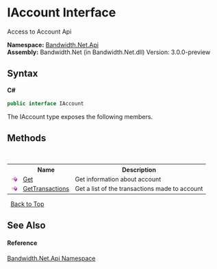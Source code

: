 ﻿# IAccount Interface
 

Access to Account Api

**Namespace:**&nbsp;<a href ="N_Bandwidth_Net_Api.md">Bandwidth.Net.Api</a><br />**Assembly:**&nbsp;Bandwidth.Net (in Bandwidth.Net.dll) Version: 3.0.0-preview

## Syntax

**C#**<br />
``` C#
public interface IAccount
```

The IAccount type exposes the following members.


## Methods
&nbsp;<table><tr><th></th><th>Name</th><th>Description</th></tr><tr><td>![Public method](media/pubmethod.gif "Public method")</td><td><a href ="M_Bandwidth_Net_Api_IAccount_Get.md">Get</a></td><td>
Get information about account</td></tr><tr><td>![Public method](media/pubmethod.gif "Public method")</td><td><a href ="M_Bandwidth_Net_Api_IAccount_GetTransactions.md">GetTransactions</a></td><td>
Get a list of the transactions made to account</td></tr></table>&nbsp;
<a href="#iaccount-interface">Back to Top</a>

## See Also


#### Reference
<a href ="N_Bandwidth_Net_Api.md">Bandwidth.Net.Api Namespace</a><br />